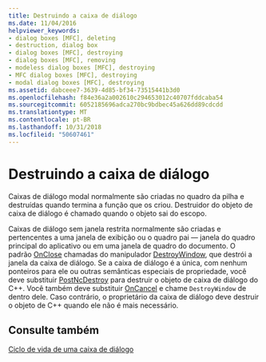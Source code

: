 ```yaml
---
title: Destruindo a caixa de diálogo
ms.date: 11/04/2016
helpviewer_keywords:
- dialog boxes [MFC], deleting
- destruction, dialog box
- dialog boxes [MFC], destroying
- dialog boxes [MFC], removing
- modeless dialog boxes [MFC], destroying
- MFC dialog boxes [MFC], destroying
- modal dialog boxes [MFC], destroying
ms.assetid: dabceee7-3639-4d85-bf34-73515441b3d0
ms.openlocfilehash: f84e36a2a002610c294653012c40707fddcaba54
ms.sourcegitcommit: 6052185696adca270bc9bdbec45a626dd89cdcdd
ms.translationtype: MT
ms.contentlocale: pt-BR
ms.lasthandoff: 10/31/2018
ms.locfileid: "50607461"
---
```

# <a name="destroying-the-dialog-box"></a>Destruindo a caixa de diálogo

Caixas de diálogo modal normalmente são criadas no quadro da pilha e destruídas quando termina a função que os criou. Destruidor do objeto de caixa de diálogo é chamado quando o objeto sai do escopo.

Caixas de diálogo sem janela restrita normalmente são criadas e pertencentes a uma janela de exibição ou o quadro pai — janela do quadro principal do aplicativo ou em uma janela de quadro do documento. O padrão [OnClose](../mfc/reference/cwnd-class.md#onclose) chamadas do manipulador [DestroyWindow](../mfc/reference/cwnd-class.md#destroywindow), que destrói a janela da caixa de diálogo. Se a caixa de diálogo é a única, com nenhum ponteiros para ele ou outras semânticas especiais de propriedade, você deve substituir [PostNcDestroy](../mfc/reference/cwnd-class.md#postncdestroy) para destruir o objeto de caixa de diálogo do C++. Você também deve substituir [OnCancel](../mfc/reference/cdialog-class.md#oncancel) e chame `DestroyWindow` de dentro dele. Caso contrário, o proprietário da caixa de diálogo deve destruir o objeto de C++ quando ele não é mais necessário.

## <a name="see-also"></a>Consulte também

[Ciclo de vida de uma caixa de diálogo](../mfc/life-cycle-of-a-dialog-box.md)

